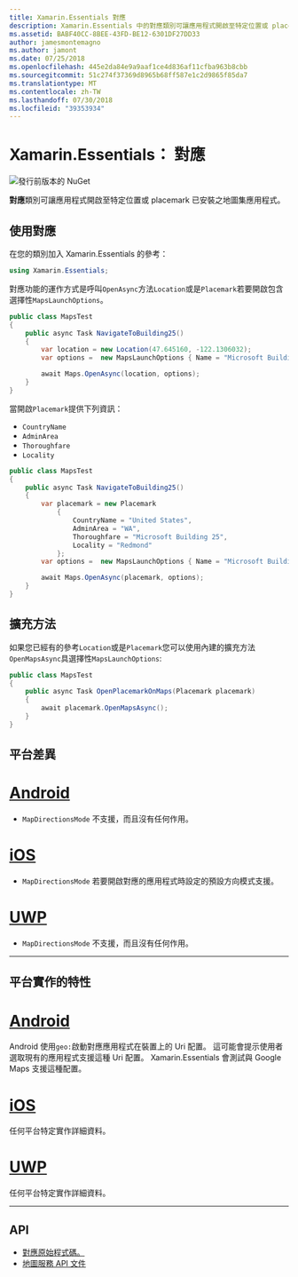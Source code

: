```yaml
---
title: Xamarin.Essentials 對應
description: Xamarin.Essentials 中的對應類別可讓應用程式開啟至特定位置或 placemark 已安裝之地圖集應用程式。
ms.assetid: BABF40CC-8BEE-43FD-BE12-6301DF27DD33
author: jamesmontemagno
ms.author: jamont
ms.date: 07/25/2018
ms.openlocfilehash: 445e2da84e9a9aaf1ce4d836af11cfba963b8cbb
ms.sourcegitcommit: 51c274f37369d8965b68ff587e1c2d9865f85da7
ms.translationtype: MT
ms.contentlocale: zh-TW
ms.lasthandoff: 07/30/2018
ms.locfileid: "39353934"
---
```

# <a name="xamarinessentials-maps"></a>Xamarin.Essentials： 對應

![發行前版本的 NuGet](~/media/shared/pre-release.png)

**對應**類別可讓應用程式開啟至特定位置或 placemark 已安裝之地圖集應用程式。

## <a name="using-maps"></a>使用對應

在您的類別加入 Xamarin.Essentials 的參考：

```csharp
using Xamarin.Essentials;
```

對應功能的運作方式是呼叫`OpenAsync`方法`Location`或是`Placemark`若要開啟包含選擇性`MapsLaunchOptions`。

```csharp
public class MapsTest
{
    public async Task NavigateToBuilding25()
    {
        var location = new Location(47.645160, -122.1306032);
        var options =  new MapsLaunchOptions { Name = "Microsoft Building 25" };

        await Maps.OpenAsync(location, options);
    }
}
```

當開啟`Placemark`提供下列資訊：

* `CountryName`
* `AdminArea`
* `Thoroughfare`
* `Locality`

```csharp
public class MapsTest
{
    public async Task NavigateToBuilding25()
    {
        var placemark = new Placemark
            {
                CountryName = "United States",
                AdminArea = "WA",
                Thoroughfare = "Microsoft Building 25",
                Locality = "Redmond"
            };
        var options =  new MapsLaunchOptions { Name = "Microsoft Building 25" };

        await Maps.OpenAsync(placemark, options);
    }
}
```

## <a name="extension-methods"></a>擴充方法

如果您已經有的參考`Location`或是`Placemark`您可以使用內建的擴充方法`OpenMapsAsync`具選擇性`MapsLaunchOptions`:

```csharp
public class MapsTest
{
    public async Task OpenPlacemarkOnMaps(Placemark placemark)
    {
        await placemark.OpenMapsAsync();
    }
}
```

## <a name="platform-differences"></a>平台差異

# <a name="androidtabandroid"></a>[Android](#tab/android)

* `MapDirectionsMode` 不支援，而且沒有任何作用。

# <a name="iostabios"></a>[iOS](#tab/ios)

* `MapDirectionsMode` 若要開啟對應的應用程式時設定的預設方向模式支援。

# <a name="uwptabuwp"></a>[UWP](#tab/uwp)

* `MapDirectionsMode` 不支援，而且沒有任何作用。

--------------

## <a name="platform-implementation-specifics"></a>平台實作的特性

# <a name="androidtabandroid"></a>[Android](#tab/android)

Android 使用`geo:`啟動對應應用程式在裝置上的 Uri 配置。 這可能會提示使用者選取現有的應用程式支援這種 Uri 配置。  Xamarin.Essentials 會測試與 Google Maps 支援這種配置。

# <a name="iostabios"></a>[iOS](#tab/ios)

任何平台特定實作詳細資料。

# <a name="uwptabuwp"></a>[UWP](#tab/uwp)

任何平台特定實作詳細資料。

--------------

## <a name="api"></a>API

- [對應原始程式碼。](https://github.com/xamarin/Essentials/tree/master/Xamarin.Essentials/Maps)
- [地圖服務 API 文件](xref:Xamarin.Essentials.Maps)

